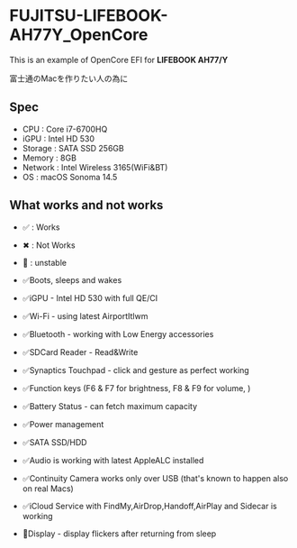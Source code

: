 # FUJITSU-LIFEBOOK-AH77Y_OpenCore
This is an example of OpenCore EFI for **LIFEBOOK AH77/Y**

富士通のMacを作りたい人の為に

## Spec
- CPU : Core i7-6700HQ
- iGPU : Intel HD 530
- Storage : SATA SSD 256GB
- Memory : 8GB
- Network : Intel Wireless 3165(WiFi&BT)
- OS : macOS Sonoma 14.5

## What works and not works
- ✅ : Works
- ✖ : Not Works
- 🤔 : unstable

- ✅Boots, sleeps and wakes
- ✅iGPU - Intel HD 530 with full QE/CI
- ✅Wi-Fi - using latest AirportItlwm
- ✅Bluetooth - working with Low Energy accessories
- ✅SDCard Reader - Read&Write
- ✅Synaptics Touchpad - click and gesture as perfect working
- ✅Function keys (F6 & F7 for brightness, F8 & F9 for volume, )
- ✅Battery Status - can fetch maximum capacity
- ✅Power management
- ✅SATA SSD/HDD
- ✅Audio is working with latest AppleALC installed
- ✅Continuity Camera works only over USB (that's known to happen also on real Macs)
- ✅iCloud Service with FindMy,AirDrop,Handoff,AirPlay and Sidecar is working

- 🤔Display - display flickers after returning from sleep
